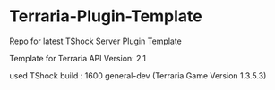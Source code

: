 # Terraria-Plugin-Template
Repo for latest TShock Server Plugin Template

Template for Terraria API Version: 2.1

used TShock build : 1600 general-dev (Terraria Game Version 1.3.5.3)
